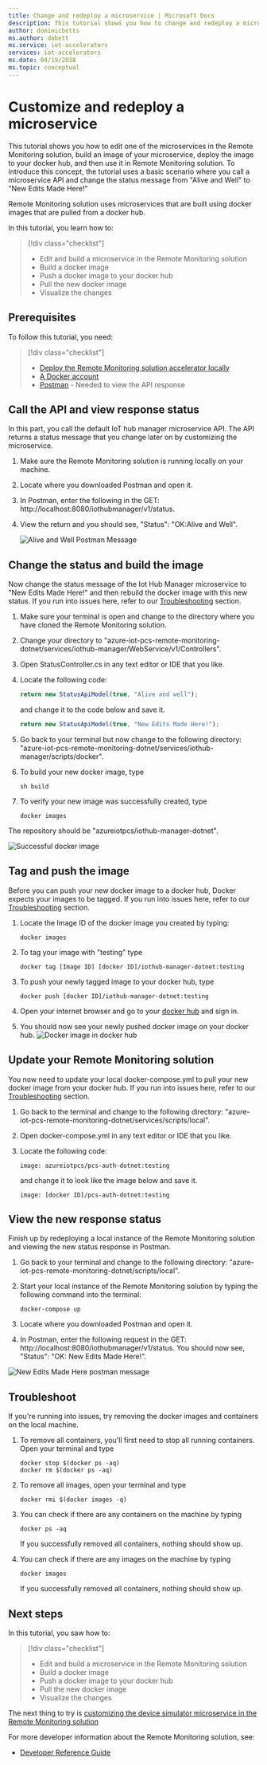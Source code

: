 ```yaml
---
title: Change and redeploy a microservice | Microsoft Docs
description: This tutorial shows you how to change and redeploy a microservice in Remote Monitoring
author: dominicbetts
ms.author: dobett
ms.service: iot-accelerators
services: iot-accelerators
ms.date: 04/19/2018
ms.topic: conceptual
---
```


# Customize and redeploy a microservice

This tutorial shows you how to edit one of the microservices in the Remote Monitoring solution, build an image of your microservice, deploy the image to your docker hub, and then use it in Remote Monitoring solution. To introduce this concept, the tutorial uses a basic scenario where you call a microservice API and change the status message from "Alive and Well" to "New Edits Made Here!"

Remote Monitoring solution uses microservices that are built using docker images  that are pulled from a docker hub. 

In this tutorial, you learn how to:

>[!div class="checklist"]
> * Edit and build a microservice in the Remote Monitoring solution
> * Build a docker image
> * Push a docker image to your docker hub
> * Pull the new docker image
> * Visualize the changes 

## Prerequisites

To follow this tutorial, you need:

>[!div class="checklist"]
> * [Deploy the Remote Monitoring solution accelerator locally](iot-accelerators-remote-monitoring-deploy-local.md)
> * [A Docker account](https://hub.docker.com/)
> * [Postman](https://www.getpostman.com/) - Needed to view the API response

## Call the API and view response status

In this part, you call the default IoT hub manager microservice API. The API returns a status message that you change later on by customizing the microservice.

1. Make sure the Remote Monitoring solution is running locally on your machine.
2. Locate where you downloaded Postman and open it.
3. In Postman, enter the following in the GET: http://localhost:8080/iothubmanager/v1/status.
4. View the return and you should see, "Status": "OK:Alive and Well".

    ![Alive and Well Postman Message](./media/iot-accelerators-microservices-example/postman-alive-well.png)

## Change the status and build the image

Now change the status message of the Iot Hub Manager microservice to "New Edits Made Here!" and then rebuild the docker image with this new status. If you run into issues here, refer to our [Troubleshooting](#Troubleshoot) section.

1. Make sure your terminal is open and change to the directory where you have cloned the Remote Monitoring solution. 
2. Change your directory to "azure-iot-pcs-remote-monitoring-dotnet/services/iothub-manager/WebService/v1/Controllers".
3. Open StatusController.cs in any text editor or IDE that you like. 
4. Locate the following code:

    ```javascript
    return new StatusApiModel(true, "Alive and well");
    ```

    and change it to the code below and save it.

    ```javascript
    return new StatusApiModel(true, "New Edits Made Here!");
    ```

5. Go back to your terminal but now change to the following directory:
 "azure-iot-pcs-remote-monitoring-dotnet/services/iothub-manager/scripts/docker".
6. To build your new docker image, type

    ```cmd/sh
    sh build
    ```

7. To verify your new image was successfully created, type

    ```cmd/sh
    docker images 
    ```

The repository should be "azureiotpcs/iothub-manager-dotnet".

![Successful docker image](./media/iot-accelerators-microservices-example/successful-docker-image.png)

## Tag and push the image
Before you can push your new docker image to a docker hub, Docker expects your images to be tagged. If you run into issues here, refer to our [Troubleshooting](#Troubleshoot) section.

1. Locate the Image ID of the docker image you created by typing:

    ```cmd/sh
    docker images
    ```

2. To tag your image with "testing" type

    ```cmd/sh
    docker tag [Image ID] [docker ID]/iothub-manager-dotnet:testing 
    ```

3. To push your newly tagged image to your docker hub, type

    ```cmd/sh
    docker push [docker ID]/iothub-manager-dotnet:testing
    ```

4. Open your internet browser and go to your [docker hub](https://hub.docker.com/) and sign in.
5. You should now see your newly pushed docker image on your docker hub.
![Docker image in docker hub](./media/iot-accelerators-microservices-example/docker-image-in-docker-hub.png)

## Update your Remote Monitoring solution
You now need to update your local docker-compose.yml to pull your new docker image from your docker hub. If you run into issues here, refer to our [Troubleshooting](#Troubleshoot) section.

1. Go back to the terminal and change to the following directory:
"azure-iot-pcs-remote-monitoring-dotnet/services/scripts/local".
2. Open docker-compose.yml in any text editor or IDE that you like.
3. Locate the following code:

    ```docker
    image: azureiotpcs/pcs-auth-dotnet:testing
    ```

    and change it to look like the image below and save it.

    ```cmd/sh
    image: [docker ID]/pcs-auth-dotnet:testing
    ```

## View the new response status
Finish up by redeploying a local instance of the Remote Monitoring solution and viewing the new status response in Postman.

1. Go back to your terminal and change to the following directory: "azure-iot-pcs-remote-monitoring-dotnet/scripts/local".
2. Start your local instance of the Remote Monitoring solution by typing the following command into the terminal:

    ```cmd/sh
    docker-compose up
    ```

3. Locate where you downloaded Postman and open it.
4. In Postman, enter the following request in the GET: http://localhost:8080/iothubmanager/v1/status. You should now see, "Status": "OK: New Edits Made Here!".

![New Edits Made Here postman message](./media/iot-accelerators-microservices-example/new-postman-message.png)

## <a name="Troubleshoot"></a>Troubleshoot

If you're running into issues, try removing the docker images and containers on the local machine.

1. To remove all containers, you'll first need to stop all running containers. Open your terminal and type

    ```cmd/sh
    docker stop $(docker ps -aq)
    docker rm $(docker ps -aq)
    ```
    
2. To remove all images, open your terminal and type 

    ```cmd/sh
    docker rmi $(docker images -q)
    ```

3. You can check if there are any containers on the machine by typing

    ```cmd/sh
    docker ps -aq 
    ```

    If you successfully removed all containers, nothing should show up.

4. You can check if there are any images on the machine by typing

    ```cmd/sh
    docker images
    ```

    If you successfully removed all containers, nothing should show up.

## Next steps

In this tutorial, you saw how to:

<!-- Repeat task list from intro -->
>[!div class="checklist"]
> * Edit and build a microservice in the Remote Monitoring solution
> * Build a docker image
> * Push a docker image to your docker hub
> * Pull the new docker image
> * Visualize the changes 

The next thing to try is [customizing the device simulator microservice in the Remote Monitoring solution](iot-accelerators-microservices-example.md)

For more developer information about the Remote Monitoring solution, see:

* [Developer Reference Guide](https://github.com/Azure/azure-iot-pcs-remote-monitoring-dotnet/wiki/Developer-Reference-Guide)
<!-- Next tutorials in the sequence -->

